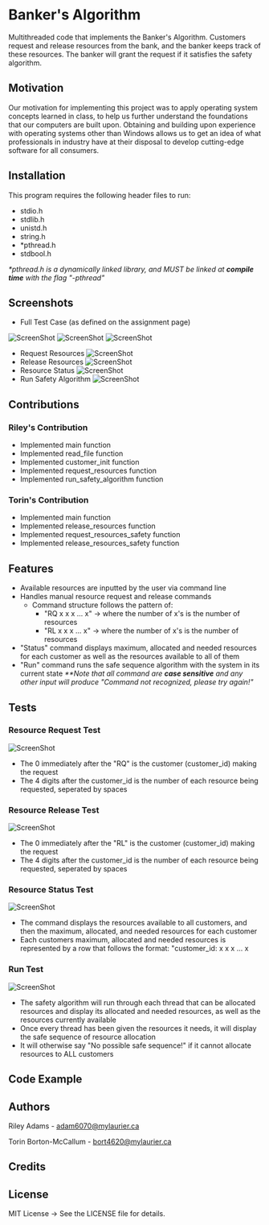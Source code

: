 # Banker's Algorithm
Multithreaded code that implements the Banker's Algorithm. Customers request and release resources from the bank, and the banker keeps track of these resources. The banker will grant the request if it satisfies the safety algorithm.
## Motivation
Our motivation for implementing this project was to apply operating system concepts learned in class, to help us further understand the foundations that our computers are built upon.
Obtaining and building upon experience with operating systems other than Windows allows us to get an idea of what professionals in industry have at their disposal to develop cutting-edge software for all consumers.
## Installation
This program requires the following header files to run:
* stdio.h
* stdlib.h
* unistd.h
* string.h
* *pthread.h
* stdbool.h

_*pthread.h is a dynamically linked library, and MUST be linked at **compile time** with the flag "-pthread"_
## Screenshots
* Full Test Case (as defined on the assignment page)

![ScreenShot](resources/CLI_input_capture.png)
![ScreenShot](resources/full_test_case_capture_part1.png)
![ScreenShot](resources/full_test_case_capture_part2.png)
* Request Resources
![ScreenShot](resources/request_resource_capture.png)
* Release Resources
![ScreenShot](resources/release_resources_capture.png)
* Resource Status
![ScreenShot](resources/resource_status_capture.png)
* Run Safety Algorithm
![ScreenShot](resources/run_safety_capture.png)
## Contributions
### Riley's Contribution
* Implemented main function
* Implemented read_file function
* Implemented customer_init function
* Implemented request_resources function
* Implemented run_safety_algorithm function
### Torin's Contribution
* Implemented main function
* Implemented release_resources function
* Implemented request_resources_safety function
* Implemented release_resources_safety function

## Features
* Available resources are inputted by the user via command line
* Handles manual resource request and release commands
    * Command structure follows the pattern of:
        * "RQ x x x ... x" -> where the number of x's is the number of resources
        * "RL x x x ... x" -> where the number of x's is the number of resources
* "Status" command displays maximum, allocated and needed resources for each customer as well as the resources available to all of them
* "Run" command runs the safe sequence algorithm with the system in its current state 
_**Note that all command are **case sensitive** and any other input will produce "Command not recognized, please try again!"_
## Tests
### Resource Request Test
![ScreenShot](resources/request_resource_capture.png)
* The 0 immediately after the "RQ" is the customer (customer_id) making the request
* The 4 digits after the customer_id is the number of each resource being requested, seperated by spaces
### Resource Release Test
![ScreenShot](resources/release_resource_capture.png)
* The 0 immediately after the "RL" is the customer (customer_id) making the request
* The 4 digits after the customer_id is the number of each resource being requested, seperated by spaces
### Resource Status Test
![ScreenShot](resources/resource_status_capture.png)
* The command displays the resources available to all customers, and then the maximum, allocated, and needed resources for each customer
* Each customers maximum, allocated and needed resources is represented by a row that follows the format: "customer_id: x x x ... x
### Run Test
![ScreenShot](resources/run_safety_capture.png)
* The safety algorithm will run through each thread that can be allocated resources and display its allocated and needed resources, as well as the resources currently available
* Once every thread has been given the resources it needs, it will display the safe sequence of resource allocation
* It will otherwise say "No possible safe sequence!" if it cannot allocate resources to ALL customers
## Code Example


## Authors
Riley Adams - adam6070@mylaurier.ca

Torin Borton-McCallum - bort4620@mylaurier.ca

## Credits


## License
MIT License -> See the LICENSE file for details.
